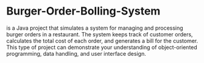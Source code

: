 # Burger-Order-Bolling-System
is a Java project that simulates a system for managing and processing burger orders in a restaurant. The system keeps track of customer orders, calculates the total cost of each order, and generates a bill for the customer. This type of project can demonstrate your understanding of object-oriented programming, data handling, and user interface design. 
